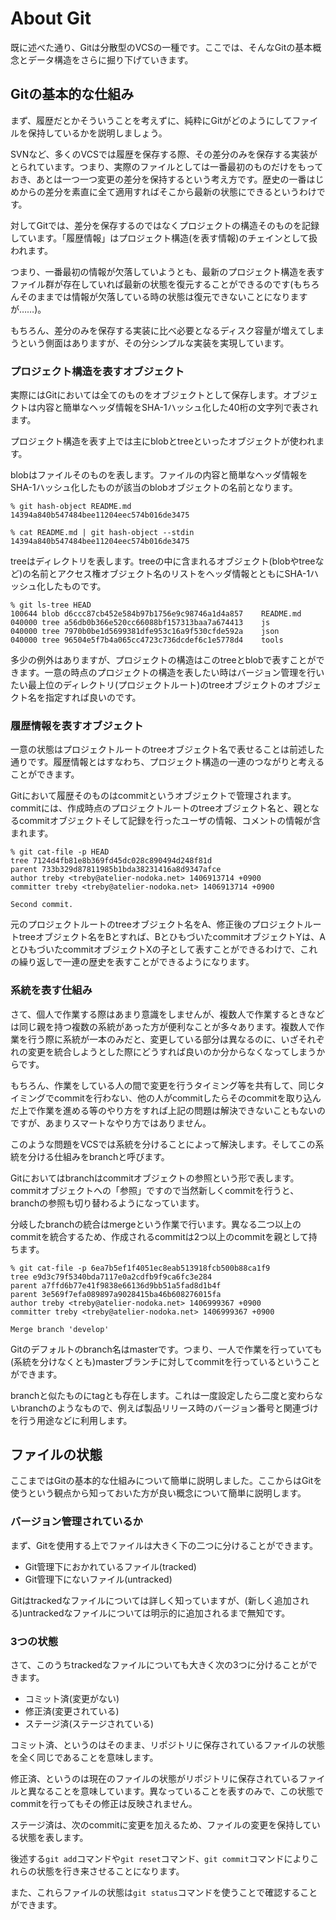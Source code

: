 # About Git
既に述べた通り、Gitは分散型のVCSの一種です。ここでは、そんなGitの基本概念とデータ構造をさらに掘り下げていきます。

## Gitの基本的な仕組み
まず、履歴だとかそういうことを考えずに、純粋にGitがどのようにしてファイルを保持しているかを説明しましょう。

SVNなど、多くのVCSでは履歴を保存する際、その差分のみを保存する実装がとられています。つまり、実際のファイルとしては一番最初のものだけをもっておき、あとは一つ一つ変更の差分を保持するという考え方です。歴史の一番はじめからの差分を素直に全て適用すればそこから最新の状態にできるというわけです。

対してGitでは、差分を保存するのではなくプロジェクトの構造そのものを記録しています。「履歴情報」はプロジェクト構造(を表す情報)のチェインとして扱われます。

つまり、一番最初の情報が欠落していようとも、最新のプロジェクト構造を表すファイル群が存在していれば最新の状態を復元することができるのです(もちろんそのままでは情報が欠落している時の状態は復元できないことになりますが……)。

もちろん、差分のみを保存する実装に比べ必要となるディスク容量が増えてしまうという側面はありますが、その分シンプルな実装を実現しています。

### プロジェクト構造を表すオブジェクト
実際にはGitにおいては全てのものをオブジェクトとして保存します。オブジェクトは内容と簡単なヘッダ情報をSHA-1ハッシュ化した40桁の文字列で表されます。

プロジェクト構造を表す上では主にblobとtreeといったオブジェクトが使われます。

blobはファイルそのものを表します。ファイルの内容と簡単なヘッダ情報をSHA-1ハッシュ化したものが該当のblobオブジェクトの名前となります。

```
% git hash-object README.md
14394a840b547484bee11204eec574b016de3475

% cat README.md | git hash-object --stdin
14394a840b547484bee11204eec574b016de3475
```

treeはディレクトリを表します。treeの中に含まれるオブジェクト(blobやtreeなど)の名前とアクセス権オブジェクト名のリストをヘッダ情報とともにSHA-1ハッシュ化したものです。

```
% git ls-tree HEAD
100644 blob d6ccc87cb452e584b97b1756e9c98746a1d4a857	README.md
040000 tree a56db0b366e520cc66088bf157313baa7a674413	js
040000 tree 7970b0be1d5699381dfe953c16a9f530cfde592a	json
040000 tree 96504e5f7b4a065cc4723c736dcdef6c1e5778d4	tools
```

多少の例外はありますが、プロジェクトの構造はこのtreeとblobで表すことができます。一意の時点のプロジェクトの構造を表したい時はバージョン管理を行いたい最上位のディレクトリ(プロジェクトルート)のtreeオブジェクトのオブジェクト名を指定すれば良いのです。

### 履歴情報を表すオブジェクト
一意の状態はプロジェクトルートのtreeオブジェクト名で表せることは前述した通りです。履歴情報とはすなわち、プロジェクト構造の一連のつながりと考えることができます。

Gitにおいて履歴そのものはcommitというオブジェクトで管理されます。commitには、作成時点のプロジェクトルートのtreeオブジェクト名と、親となるcommitオブジェクトそして記録を行ったユーザの情報、コメントの情報が含まれます。

```
% git cat-file -p HEAD
tree 7124d4fb81e8b369fd45dc028c890494d248f81d
parent 733b329d87811985b1bda38231416a8d9347afce
author treby <treby@atelier-nodoka.net> 1406913714 +0900
committer treby <treby@atelier-nodoka.net> 1406913714 +0900

Second commit.
```

元のプロジェクトルートのtreeオブジェクト名をA、修正後のプロジェクトルートtreeオブジェクト名をBとすれば、BとひもづいたcommitオブジェクトYは、AとひもづいたcommitオブジェクトXの子として表すことができるわけで、これの繰り返しで一連の歴史を表すことができるようになります。

### 系統を表す仕組み

さて、個人で作業する際はあまり意識をしませんが、複数人で作業するときなどは同じ親を持つ複数の系統があった方が便利なことが多々あります。複数人で作業を行う際に系統が一本のみだと、変更している部分は異なるのに、いざそれぞれの変更を統合しようとした際にどうすれば良いのか分からなくなってしまうからです。

もちろん、作業をしている人の間で変更を行うタイミング等を共有して、同じタイミングでcommitを行わない、他の人がcommitしたらそのcommitを取り込んだ上で作業を進める等のやり方をすれば上記の問題は解決できないこともないのですが、あまりスマートなやり方ではありません。

このような問題をVCSでは系統を分けることによって解決します。そしてこの系統を分ける仕組みをbranchと呼びます。

Gitにおいてはbranchはcommitオブジェクトの参照という形で表します。commitオブジェクトへの「参照」ですので当然新しくcommitを行うと、branchの参照も切り替わるようになっています。

分岐したbranchの統合はmergeという作業で行います。異なる二つ以上のcommitを統合するため、作成されるcommitは2つ以上のcommitを親として持ちます。

```
% git cat-file -p 6ea7b5ef1f4051ec8eab513918fcb500b88ca1f9
tree e9d3c79f5340bda7117e0a2cdfb9f9ca6fc3e284
parent a7ffd6b77e41f9838e66136d9bb51a5fad8d1b4f
parent 3e569f7efa089897a9028415ba46b608276015fa
author treby <treby@atelier-nodoka.net> 1406999367 +0900
committer treby <treby@atelier-nodoka.net> 1406999367 +0900

Merge branch 'develop'
```

Gitのデフォルトのbranch名はmasterです。つまり、一人で作業を行っていても(系統を分けなくとも)masterブランチに対してcommitを行っているということができます。

branchと似たものにtagとも存在します。これは一度設定したら二度と変わらないbranchのようなもので、例えば製品リリース時のバージョン番号と関連づけを行う用途などに利用します。

## ファイルの状態
ここまではGitの基本的な仕組みについて簡単に説明しました。ここからはGitを使うという観点から知っておいた方が良い概念について簡単に説明します。

### バージョン管理されているか
まず、Gitを使用する上でファイルは大きく下の二つに分けることができます。

- Git管理下におかれているファイル(tracked)
- Git管理下にないファイル(untracked)

Gitはtrackedなファイルについては詳しく知っていますが、(新しく追加される)untrackedなファイルについては明示的に追加されるまで無知です。

### 3つの状態
さて、このうちtrackedなファイルについても大きく次の3つに分けることができます。

- コミット済(変更がない)
- 修正済(変更されている)
- ステージ済(ステージされている)

コミット済、というのはそのまま、リポジトリに保存されているファイルの状態を全く同じであることを意味します。

修正済、というのは現在のファイルの状態がリポジトリに保存されているファイルと異なることを意味しています。異なっていることを表すのみで、この状態でcommitを行ってもその修正は反映されません。

ステージ済は、次のcommitに変更を加えるため、ファイルの変更を保持している状態を表します。

後述する`git add`コマンドや`git reset`コマンド、`git commit`コマンドによりこれらの状態を行き来させることになります。

また、これらファイルの状態は`git status`コマンドを使うことで確認することができます。
